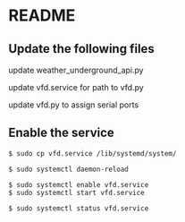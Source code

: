 
# README

## Update the following files

update weather_underground_api.py

update vfd.service for path to vfd.py

update vfd.py to assign serial ports

## Enable the service

```
$ sudo cp vfd.service /lib/systemd/system/

$ sudo systemctl daemon-reload

$ sudo systemctl enable vfd.service
$ sudo systemctl start vfd.service

$ sudo systemctl status vfd.service
```
